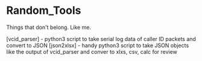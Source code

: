 # Random_Tools
Things that don't belong. Like me.

[vcid_parser] - python3 script to take serial log data of caller ID packets and convert to JSON
[json2xlsx] - handy python3 script to take JSON objects like the output of vcid_parser and conver to xlxs, csv, calc for review

